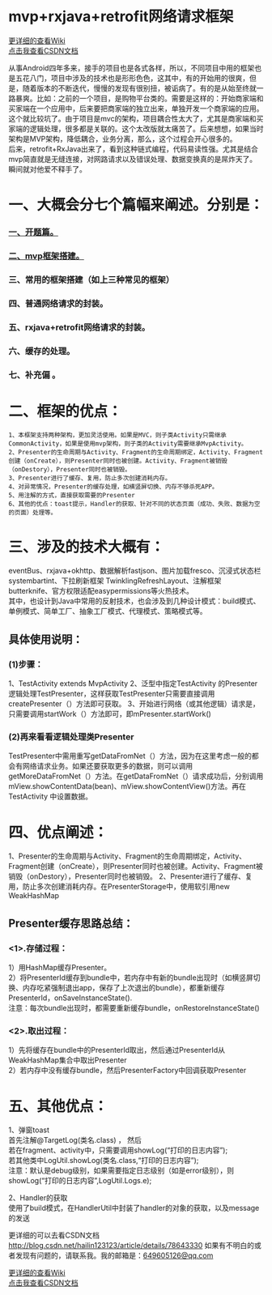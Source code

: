 # mvp+rxjava+retrofit网络请求框架

[更详细的查看Wiki](https://github.com/Alin520/Mvp-Rxjava-Retrofit/wiki/%E7%AC%AC%E4%B8%80%E7%AF%87--%E5%BC%80%E9%A2%98%E7%AF%87-mvp-rxjava-retrofit%E6%9E%B6%E6%9E%84) <br>
[点击我查看CSDN文档](http://blog.csdn.net/hailin123123/article/details/78643330)

从事Android四年多来，接手的项目也是各式各样，所以，不同项目中用的框架也是五花八门，项目中涉及的技术也是形形色色，这其中，有的开始用的很爽，但是，随着版本的不断迭代，慢慢的发现有很别扭，被诟病了。有的是从始至终就一路暴爽。比如：之前的一个项目，是购物平台类的。需要是这样的：开始商家端和买家端在一个应用中，后来要把商家端的独立出来，单独开发一个商家端的应用。这个就比较坑了。由于项目是mvc的架构，项目耦合性太大了，尤其是商家端和买家端的逻辑处理，很多都是关联的。这个太改版就太痛苦了。后来想想，如果当时架构是MVP架构，降低耦合，业务分离，那么，这个过程会开心很多的。<br>
后来，retrofit+RxJava出来了，看到这种链式编程，代码易读性强。尤其是结合mvp简直就是无缝连接，对网路请求以及错误处理、数据变换真的是屌炸天了。瞬间就对他爱不释手了。<br> 
# 一、大概会分七个篇幅来阐述。分别是：
 ###    [一、开题篇。](https://github.com/Alin520/Mvp-Rxjava-Retrofit/wiki/%E7%AC%AC%E4%B8%80%E7%AF%87--%E5%BC%80%E9%A2%98%E7%AF%87-mvp-rxjava-retrofit%E6%9E%B6%E6%9E%84/_edit)
###     [二、mvp框架搭建。](https://github.com/Alin520/Mvp-Rxjava-Retrofit/wiki/%E7%AC%AC%E4%BA%8C%E7%AF%87--MVP%E6%A1%86%E6%9E%B6%E5%AE%8C%E6%88%90)
###     三、常用的框架搭建（如上三种常见的框架）
###     四、普通网络请求的封装。
###     五、rxjava+retrofit网络请求的封装。
###     六、缓存的处理。
###     七、补充偏 。
	
# 二、框架的优点：

	1、本框架支持两种架构，更加灵活使用。如果是MVC，则子类Activity只需继承CommonActivity，如果是使用mvp架构，则子类的Activity需要继承MvpActivity。
	2、Presenter的生命周期与Activity、Fragment的生命周期绑定，Activity、Fragment创建（onCreate），则Presenter同时也被创建。Activity、Fragment被销毁（onDestory），Presenter同时也被销毁。
	3、Presenter进行了缓存、复用，防止多次创建消耗内存。
	4、对异常情况，Presenter的缓存处理，如横竖屏切换、内存不够杀死APP。
	5、用注解的方式，直接获取需要的Presenter
	6、其他的优点：toast提示，Handler的获取、针对不同的状态页面（成功、失败、数据为空的页面）处理等。
	
	
# 三、涉及的技术大概有：<br>
eventBus、rxjava+okhttp、数据解析fastjson、图片加载fresco、沉浸式状态栏systembartint、下拉刷新框架   TwinklingRefreshLayout、注解框架butterknife、官方权限适配easypermissions等火热技术。<br>
其中，也设计到Java中常用的反射技术，也会涉及到几种设计模式：build模式、单例模式、简单工厂、抽象工厂模式、代理模式、策略模式等。 

## 具体使用说明：
### (1)步骤：
1、TestActivity extends MvpActivity
2、泛型中指定TestActivity 的Presenter逻辑处理TestPresenter，这样获取TestPresenter只需要直接调用createPresenter（）方法即可获取。
3、开始进行网络（或其他逻辑）请求是，只需要调用startWork（）方法即可，即mPresenter.startWork()

### (2)再来看看逻辑处理类Presenter
TestPresenter中需用重写getDataFromNet（）方法，因为在这里考虑一般的都会有网络请求业务。如果还要获取更多的数据，则可以调用getMoreDataFromNet（）方法。在getDataFromNet（）请求成功后，分别调用 mView.showContentData(bean)、mView.showContentView()方法。再在TestActivity 中设置数据。
	
# 四、优点阐述：
   1、Presenter的生命周期与Activity、Fragment的生命周期绑定，Activity、Fragment创建（onCreate），则Presenter同时也被创建。Activity、Fragment被销毁（onDestory），Presenter同时也被销毁。 
   2、Presenter进行了缓存、复用，防止多次创建消耗内存。在PresenterStorage中，使用软引用new WeakHashMap<br>
   
## Presenter缓存思路总结：
### <1>.存储过程：
   1）用HashMap缓存Presenter。<br>
   2）将PresenterId缓存到bundle中，若内存中有新的bundle出现时（如横竖屏切换、内存吃紧强制退出app，保存了上次退出的bundle），都重新缓存PresenterId，onSaveInstanceState().<br>
注意：每次bundle出现时，都需要重新缓存bundle，onRestoreInstanceState()<br>

### <2>.取出过程：
   1）先将缓存在bundle中的PresenterId取出，然后通过PresenterId从WeakHashMap集合中取出Presenter<br>
   2）若内存中没有缓存bundle，然后PresenterFactory中回调获取Presenter<br>

# 五、其他优点：
1、弹窗toast<br>
   首先注解@TargetLog(类名.class) ， 然后<br>
若在fragment、activity中，只需要调用showLog(“打印的日志内容”);<br>
若其他类中LogUtil.showLog(类名.class,“打印的日志内容”);<br>
注意：默认是debug级别，如果需要指定日志级别（如是error级别），则showLog(“打印的日志内容”,LogUtil.Logs.e);<br>

2、Handler的获取<br>
  使用了build模式，在HandlerUtil中封装了handler的对象的获取，以及message的发送<br>

更详细的可以去看CSDN文档 http://blog.csdn.net/hailin123123/article/details/78643330
如果有不明白的或者发现有问题的，请联系我。我的邮箱是：649605126@qq.com


[更详细的查看Wiki](https://github.com/Alin520/Mvp-Rxjava-Retrofit/wiki/%E7%AC%AC%E4%B8%80%E7%AF%87--%E5%BC%80%E9%A2%98%E7%AF%87-mvp-rxjava-retrofit%E6%9E%B6%E6%9E%84) <br>
[点击我查看CSDN文档](http://blog.csdn.net/hailin123123/article/details/78643330)
